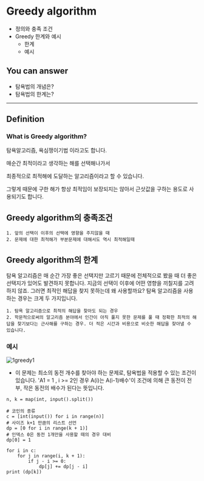 # Greedy algorithm
- 정의와 충족 조건
- Greedy 한계와 예시
  - 한계
  - 예시

## You can answer
- 탐욕법의 개념은?
- 탐욕법의 한계는?
---

## Definition
### What is Greedy algorithm?
탐욕알고리즘, 욕심쟁이기법 이라고도 합니다.

매순간 최적이라고 생각하는 해를 선택해나가서

최종적으로 최적해에 도달하는 알고리즘이라고 할 수 있습니다.


그렇게 때문에 구한 해가 항상 최적임이 보장되지는 않아서 근삿값을 구하는 용도로 사용되기도 합니다.

## Greedy algorithm의 충족조건
```
1. 앞의 선택이 이후의 선택에 영향을 주지않을 때
2. 문제에 대한 최적해가 부분문제에 대해서도 역시 최적해일때
```

## Greedy algorithm의 한계
탐욕 알고리즘은 매 순간 가장 좋은 선택지만 고르기 때문에 전체적으로 봤을 때 더 좋은 선택지가 있어도 발견하지 못합니다. 지금의 선택이 이후에 어떤 영향을 끼칠지를 고려하지 않죠. 그러면 최적인 해답을 찾지 못하는데 왜 사용할까요? 탐욕 알고리즘을 사용하는 경우는 크게 두 가지입니다.

```
1. 탐욕 알고리즘으로 최적의 해답을 찾아도 되는 경우
2. 학문적으로써의 알고리즘 분야에서 인간이 아직 풀지 못한 문제를 풀 때 정확한 최적의 해답을 찾기보다는 근사해를 구하는 경우. 더 적은 시간과 비용으로 비슷한 해답을 찾아낼 수 있습니다.
```


### 예시
![1greedy1](https://user-images.githubusercontent.com/22022393/117656588-7ee3b480-b1d3-11eb-9ed1-10ea53eca229.png)



- 이 문제는 최소의 동전 개수를 찾아야 하는 문제로, 탐욕법을 적용할 수 있는 조건이 있습니다. 'A1 = 1 , i >= 2인 경우 A(i)는 A(i-1)배수'이 조건에 의해 큰 동전이 전부, 작은 동전의 배수가 된다는 뜻입니다.

```{.python}
n, k = map(int, input().split())

# 코인의 종류
c = [int(input()) for i in range(n)]
# 사이즈 k+1 만큼의 리스트 선언
dp = [0 for i in range(k + 1)]
# 인덱스 0은 동전 1개만을 사용할 때의 경우 대비
dp[0] = 1

for i in c:
    for j in range(i, k + 1):
        if j - i >= 0:
            dp[j] += dp[j - i]
print (dp[k])

```
